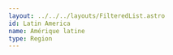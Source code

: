 ```yaml
---
layout: ../../../layouts/FilteredList.astro
id: Latin America
name: Amérique latine
type: Region
---
```

